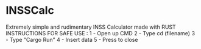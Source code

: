# INSSCalc
Extremely simple and rudimentary INSS Calculator made with RUST
INSTRUCTIONS FOR SAFE USE :
1 - Open up CMD
2 - Type cd (filename)
3 - Type "Cargo Run"
4 - Insert data
5 - Press <Enter> to close
